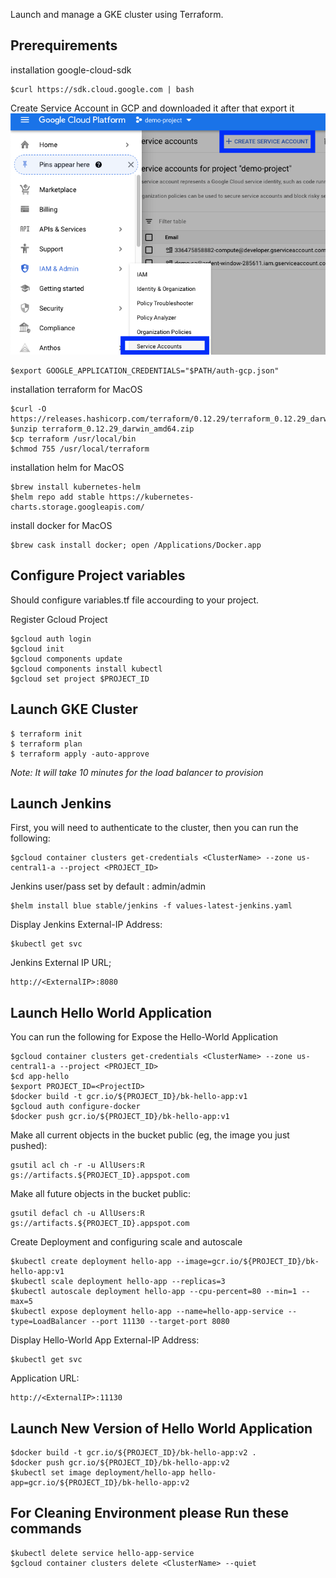 Launch and manage a GKE cluster using Terraform.
## Prerequirements

installation google-cloud-sdk
```
$curl https://sdk.cloud.google.com | bash
```
Create Service Account in GCP and downloaded it after that export it
![alt text](https://github.com/burcinkaplan/hello-app-with-docker/blob/master/SA.png)
```
$export GOOGLE_APPLICATION_CREDENTIALS="$PATH/auth-gcp.json"
```
installation terraform for MacOS
```
$curl -O https://releases.hashicorp.com/terraform/0.12.29/terraform_0.12.29_darwin_amd64.zip
$unzip terraform_0.12.29_darwin_amd64.zip
$cp terraform /usr/local/bin
$chmod 755 /usr/local/terraform
```
installation helm for MacOS
```
$brew install kubernetes-helm
$helm repo add stable https://kubernetes-charts.storage.googleapis.com/
```
install docker for MacOS
```
$brew cask install docker; open /Applications/Docker.app
```

## Configure Project variables
Should configure variables.tf file accourding to your project.

Register Gcloud Project
```
$gcloud auth login
$gcloud init
$gcloud components update
$gcloud components install kubectl
$gcloud set project $PROJECT_ID
```
## Launch GKE Cluster
```
$ terraform init
$ terraform plan
$ terraform apply -auto-approve
```
*Note: It will take 10 minutes for the load balancer to provision*

## Launch Jenkins

First, you will need to authenticate to the cluster, then you can run the following:
```
$gcloud container clusters get-credentials <ClusterName> --zone us-central1-a --project <PROJECT_ID>
```
Jenkins user/pass set by default : admin/admin
```
$helm install blue stable/jenkins -f values-latest-jenkins.yaml
```
Display Jenkins External-IP Address:
```
$kubectl get svc
```
Jenkins External IP URL;
```
http://<ExternalIP>:8080
```

## Launch Hello World Application

You can run the following for Expose the Hello-World Application

```
$gcloud container clusters get-credentials <ClusterName> --zone us-central1-a --project <PROJECT_ID>
$cd app-hello
$export PROJECT_ID=<ProjectID>
$docker build -t gcr.io/${PROJECT_ID}/bk-hello-app:v1 
$gcloud auth configure-docker
$docker push gcr.io/${PROJECT_ID}/bk-hello-app:v1
```
Make all current objects in the bucket public (eg, the image you just pushed):
```
gsutil acl ch -r -u AllUsers:R gs://artifacts.${PROJECT_ID}.appspot.com
```
Make all future objects in the bucket public:
```
gsutil defacl ch -u AllUsers:R gs://artifacts.${PROJECT_ID}.appspot.com
```


Create Deployment and configuring scale and autoscale
```
$kubectl create deployment hello-app --image=gcr.io/${PROJECT_ID}/bk-hello-app:v1
$kubectl scale deployment hello-app --replicas=3
$kubectl autoscale deployment hello-app --cpu-percent=80 --min=1 --max=5
$kubectl expose deployment hello-app --name=hello-app-service --type=LoadBalancer --port 11130 --target-port 8080
```
Display Hello-World App External-IP Address:
```
$kubectl get svc
```
Application URL:
```
http://<ExternalIP>:11130
```

## Launch New Version of Hello World Application
```
$docker build -t gcr.io/${PROJECT_ID}/bk-hello-app:v2 .
$docker push gcr.io/${PROJECT_ID}/bk-hello-app:v2
$kubectl set image deployment/hello-app hello-app=gcr.io/${PROJECT_ID}/bk-hello-app:v2
```

## For Cleaning Environment please Run these commands
```
$kubectl delete service hello-app-service
$gcloud container clusters delete <ClusterName> --quiet
```
